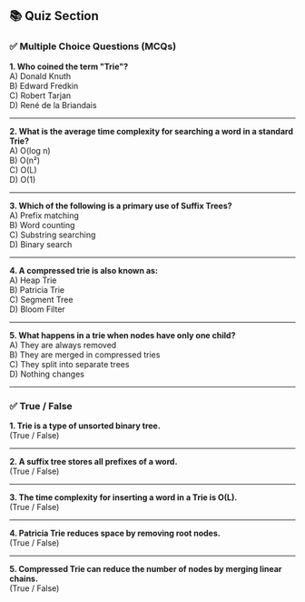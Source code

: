 ## 📚 Quiz Section

### ✅ Multiple Choice Questions (MCQs)

**1. Who coined the term "Trie"?**  
A) Donald Knuth  
B) Edward Fredkin  
C) Robert Tarjan  
D) René de la Briandais  

---

**2. What is the average time complexity for searching a word in a standard Trie?**  
A) O(log n)  
B) O(n²)  
C) O(L)  
D) O(1)  

---

**3. Which of the following is a primary use of Suffix Trees?**  
A) Prefix matching  
B) Word counting  
C) Substring searching  
D) Binary search  

---

**4. A compressed trie is also known as:**  
A) Heap Trie  
B) Patricia Trie  
C) Segment Tree  
D) Bloom Filter  

---

**5. What happens in a trie when nodes have only one child?**  
A) They are always removed  
B) They are merged in compressed tries  
C) They split into separate trees  
D) Nothing changes  

---

### ✅ True / False

**1. Trie is a type of unsorted binary tree.**  
(True / False)

---

**2. A suffix tree stores all prefixes of a word.**  
(True / False)

---

**3. The time complexity for inserting a word in a Trie is O(L).**  
(True / False)

---

**4. Patricia Trie reduces space by removing root nodes.**  
(True / False)

---

**5. Compressed Trie can reduce the number of nodes by merging linear chains.**  
(True / False)
